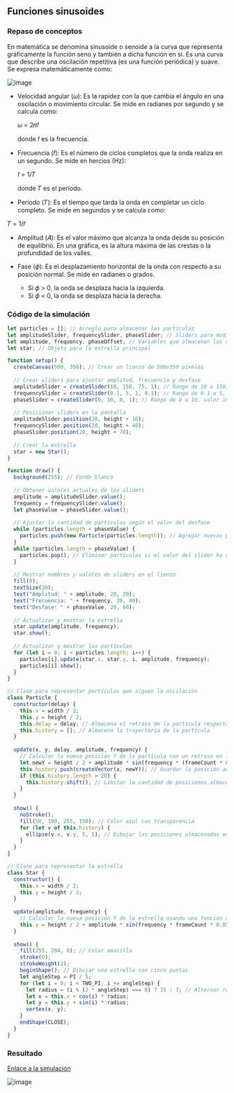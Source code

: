 ## Funciones sinusoides
### Repaso de conceptos
En matemática se denomina sinusoide o senoide a la curva que representa gráficamente la función seno y también a dicha función en sí. Es una curva que describe una oscilación repetitiva (es una función periódica) y suave. Se expresa matemáticamente como:

![image](https://github.com/user-attachments/assets/692d2059-6e4f-4c3f-962e-839d8f445c46)

- Velocidad angular (𝜔): Es la rapidez con la que cambia el ángulo en una oscilación o movimiento circular. Se mide en radianes por segundo y se calcula como:

  𝜔 = 2𝜋𝑓

  donde 𝑓 es la frecuencia.

- Frecuencia (𝑓): Es el número de ciclos completos que la onda realiza en un segundo. Se mide en hercios (Hz):

  𝑓 = 1/𝑇​
 
  donde 𝑇 es el período.

- Período (𝑇): Es el tiempo que tarda la onda en completar un ciclo completo. Se mide en segundos y se calcula como:

𝑇 = 1/𝑓​

- Amplitud (𝐴): Es el valor máximo que alcanza la onda desde su posición de equilibrio. En una gráfica, es la altura máxima de las crestas o la profundidad de los valles.

- Fase (𝜙): Es el desplazamiento horizontal de la onda con respecto a su posición normal. Se mide en radianes o grados.

  - Si 𝜙 > 0, la onda se desplaza hacia la izquierda.
  - Si 𝜙 < 0, la onda se desplaza hacia la derecha.
 
### Código de la simulación
``` js
let particles = []; // Arreglo para almacenar las partículas
let amplitudeSlider, frequencySlider, phaseSlider; // Sliders para modificar parámetros
let amplitude, frequency, phaseOffset; // Variables que almacenan los valores de los sliders
let star; // Objeto para la estrella principal

function setup() {
  createCanvas(500, 350); // Crear un lienzo de 500x350 píxeles
  
  // Crear sliders para ajustar amplitud, frecuencia y desfase
  amplitudeSlider = createSlider(10, 150, 75, 1); // Rango de 10 a 150, valor inicial 75
  frequencySlider = createSlider(0.1, 5, 1, 0.1); // Rango de 0.1 a 5, valor inicial 1
  phaseSlider = createSlider(0, 10, 0, 1); // Rango de 0 a 10, valor inicial 0
  
  // Posicionar sliders en la pantalla
  amplitudeSlider.position(20, height + 10);
  frequencySlider.position(20, height + 40);
  phaseSlider.position(20, height + 70);
  
  // Crear la estrella
  star = new Star();
}

function draw() {
  background(255); // Fondo blanco
  
  // Obtener valores actuales de los sliders
  amplitude = amplitudeSlider.value();
  frequency = frequencySlider.value();
  let phaseValue = phaseSlider.value();
  
  // Ajustar la cantidad de partículas según el valor del desfase
  while (particles.length < phaseValue) {
    particles.push(new Particle(particles.length)); // Agregar nuevas partículas si el valor del slider ha aumentado
  }
  while (particles.length > phaseValue) {
    particles.pop(); // Eliminar partículas si el valor del slider ha disminuido
  }
  
  // Mostrar nombres y valores de sliders en el lienzo
  fill(0);
  textSize(20);
  text("Amplitud: " + amplitude, 20, 20);
  text("Frecuencia: " + frequency, 20, 40);
  text("Desfase: " + phaseValue, 20, 60);
  
  // Actualizar y mostrar la estrella
  star.update(amplitude, frequency);
  star.show();
  
  // Actualizar y mostrar las partículas
  for (let i = 0; i < particles.length; i++) {
    particles[i].update(star.x, star.y, i, amplitude, frequency);
    particles[i].show();
  }
}

// Clase para representar partículas que siguen la oscilación
class Particle {
  constructor(delay) {
    this.x = width / 2;
    this.y = height / 2;
    this.delay = delay; // Almacena el retraso de la partícula respecto a la estrella
    this.history = []; // Almacena la trayectoria de la partícula
  }
  
  update(x, y, delay, amplitude, frequency) {
    // Calcular la nueva posición Y de la partícula con un retraso en la oscilación
    let newY = height / 2 + amplitude * sin(frequency * (frameCount * 0.05 - delay));
    this.history.push(createVector(x, newY)); // Guardar la posición actual
    if (this.history.length > 20) {
      this.history.shift(); // Limitar la cantidad de posiciones almacenadas
    }
  }
  
  show() {
    noStroke();
    fill(50, 100, 255, 150); // Color azul con transparencia
    for (let v of this.history) {
      ellipse(v.x, v.y, 5, 5); // Dibujar las posiciones almacenadas en la trayectoria
    }
  }
}

// Clase para representar la estrella
class Star {
  constructor() {
    this.x = width / 2;
    this.y = height / 2;
  }
  
  update(amplitude, frequency) {
    // Calcular la nueva posición Y de la estrella usando una función seno
    this.y = height / 2 + amplitude * sin(frequency * frameCount * 0.05);
  }
  
  show() {
    fill(255, 204, 0); // Color amarillo
    stroke(0);
    strokeWeight(2);
    beginShape(); // Dibujar una estrella con cinco puntas
    let angleStep = PI / 5;
    for (let i = 0; i < TWO_PI; i += angleStep) {
      let radius = (i % (2 * angleStep) === 0) ? 15 : 7; // Alternar radios para las puntas y los vértices internos
      let x = this.x + cos(i) * radius;
      let y = this.y + sin(i) * radius;
      vertex(x, y);
    }
    endShape(CLOSE);
  }
}
```
### Resultado
[Enlace a la simulación](https://editor.p5js.org/SofiaLezcanoArenas/sketches/4O25l1wKg)

![image](https://github.com/user-attachments/assets/d49cc6ad-f5f0-4321-bd8d-69be24da4f18)

